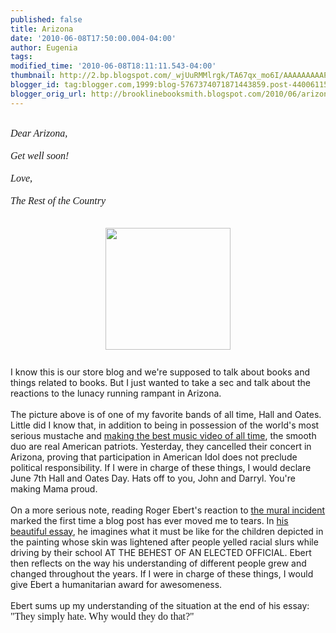 ```yaml
---
published: false
title: Arizona
date: '2010-06-08T17:50:00.004-04:00'
author: Eugenia
tags: 
modified_time: '2010-06-08T18:11:11.543-04:00'
thumbnail: http://2.bp.blogspot.com/_wjUuRMMlrgk/TA67qx_mo6I/AAAAAAAAAPQ/jvJ3PAhwT1E/s72-c/hall-and-oates.jpg
blogger_id: tag:blogger.com,1999:blog-5767374071871443859.post-4400611513196704096
blogger_orig_url: http://brooklinebooksmith.blogspot.com/2010/06/arizona.html
---
```


<div><br /></div><div><div><span class="Apple-style-span"  style="font-family:georgia;"><span class="Apple-style-span"  style=" ;font-size:medium;"><i>Dear Arizona,</i></span></span></div><div><span class="Apple-style-span"  style="font-family:georgia;"><span class="Apple-style-span"  style=" ;font-size:medium;"><i><br />Get well soon! </i></span></span></div><div><span class="Apple-style-span"  style="font-family:georgia;"><span class="Apple-style-span"  style=" ;font-size:medium;"><i><br /></i></span></span></div><div><span class="Apple-style-span"  style="font-family:georgia;"><span class="Apple-style-span"  style=" ;font-size:medium;"><i>Love,</i></span></span></div><div><span class="Apple-style-span"  style="font-family:georgia;"><span class="Apple-style-span"  style=" ;font-size:medium;"><i><br /></i></span></span></div><div><span class="Apple-style-span"  style="font-family:georgia;"><span class="Apple-style-span"  style=" ;font-size:medium;"><i>The Rest of the Country</i></span></span></div></div><div><br /></div><div><br /></div><a onblur="try {parent.deselectBloggerImageGracefully();} catch(e) {}" href="http://2.bp.blogspot.com/_wjUuRMMlrgk/TA67qx_mo6I/AAAAAAAAAPQ/jvJ3PAhwT1E/s1600/hall-and-oates.jpg"><img style="display:block; margin:0px auto 10px; text-align:center;cursor:pointer; cursor:hand;width: 200px; height: 195px;" src="http://2.bp.blogspot.com/_wjUuRMMlrgk/TA67qx_mo6I/AAAAAAAAAPQ/jvJ3PAhwT1E/s200/hall-and-oates.jpg" border="0" alt="" id="BLOGGER_PHOTO_ID_5480524140205482914" /></a><br />I know this is our store blog and we're supposed to talk about books and things related to books. But I just wanted to take a sec and talk about the reactions to the lunacy running rampant in Arizona. <div><br /></div><div>The picture above is of one of my favorite bands of all time, Hall and Oates. Little did I know that, in addition to being in possession of the world's most serious mustache and <a href="http://www.youtube.com/watch?v=anLfoy2XsFw">making the best music video of all time</a>, the smooth duo are real American patriots. Yesterday, they cancelled their concert in Arizona, proving that participation in American Idol does not preclude political responsibility. If I were in charge of these things, I would declare June 7th Hall and Oates Day. Hats off to you, John and Darryl. You're making Mama proud.</div><div><br /></div><div>On a more serious note, reading Roger Ebert's reaction to <a href="http://wonkette.com/415809/arizona-school-demands-black-latino-students-faces-on-mural-be-changed-to-white#ixzz0qHNb3Ks6">the mural incident</a> marked the first time a blog post has ever moved me to tears. In <a href="http://blogs.suntimes.com/ebert/2010/06/how_would_i_feel_if.html">his beautiful essay</a>, he imagines what it must be like for the children depicted in the painting whose skin was lightened after people yelled racial slurs while driving by their school AT THE BEHEST OF AN ELECTED OFFICIAL. Ebert then reflects on the way his understanding of different people grew and changed throughout the years. If I were in charge of these things, I would give Ebert a humanitarian award for awesomeness. </div><div><br /></div><div>Ebert sums up my understanding of the situation at the end of his essay:<span class="Apple-style-span"  style="font-family:georgia;"><span class="Apple-style-span"  style="font-size:medium;"> "</span></span><span class="Apple-style-span"  style="font-family:georgia;"><span class="Apple-style-span"  style="font-size:medium;">They simply hate. Why would they do that?"</span></span></div>